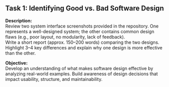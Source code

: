 ## Task 1: Identifying Good vs. Bad Software Design

**Description:**  
Review two system interface screenshots provided in the repository. One represents a well-designed system; the other contains common design flaws (e.g., poor layout, no modularity, lack of feedback).  
Write a short report (approx. 150–200 words) comparing the two designs. Highlight 3–4 key differences and explain why one design is more effective than the other.

**Objective:**  
Develop an understanding of what makes software design effective by analyzing real-world examples. Build awareness of design decisions that impact usability, structure, and maintainability.
